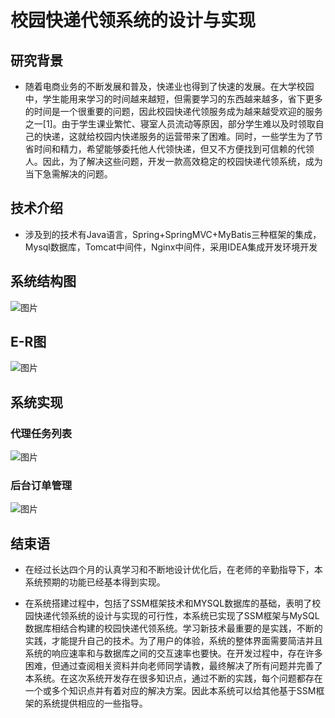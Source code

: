 # 校园快递代领系统的设计与实现

## 研究背景

- 随着电商业务的不断发展和普及，快递业也得到了快速的发展。在大学校园中，学生能用来学习的时间越来越短，但需要学习的东西越来越多，省下更多的时间是一个很重要的问题，因此校园快递代领服务成为越来越受欢迎的服务之一[1]。由于学生课业繁忙、寝室人员流动等原因，部分学生难以及时领取自己的快递，这就给校园内快递服务的运营带来了困难。同时，一些学生为了节省时间和精力，希望能够委托他人代领快递，但又不方便找到可信赖的代领人。因此，为了解决这些问题，开发一款高效稳定的校园快递代领系统，成为当下急需解决的问题。

## 技术介绍

- 涉及到的技术有Java语言，Spring+SpringMVC+MyBatis三种框架的集成，Mysql数据库，Tomcat中间件，Nginx中间件，采用IDEA集成开发环境开发

## 系统结构图

![图片](http://yyamm.fun/lunwen/jiegou.png)

## E-R图

![图片](http://yyamm.fun/lunwen/e-r.png)

## 系统实现

### 代理任务列表

![图片](http://yyamm.fun/lunwen/dlrw.png)

### 后台订单管理

![图片](http://yyamm.fun/lunwen/houtai.png)

## 结束语

- 在经过长达四个月的认真学习和不断地设计优化后，在老师的辛勤指导下，本系统预期的功能已经基本得到实现。

- 在系统搭建过程中，包括了SSM框架技术和MYSQL数据库的基础，表明了校园快递代领系统的设计与实现的可行性，本系统已实现了SSM框架与MySQL数据库相结合构建的校园快递代领系统。学习新技术最重要的是实践，不断的实践，才能提升自己的技术。为了用户的体验，系统的整体界面需要简洁并且系统的响应速率和与数据库之间的交互速率也要快。在开发过程中，存在许多困难，但通过查阅相关资料并向老师同学请教，最终解决了所有问题并完善了本系统。在这次系统开发存在很多知识点，通过不断的实践，每个问题都存在一个或多个知识点并有着对应的解决方案。因此本系统可以给其他基于SSM框架的系统提供相应的一些指导。